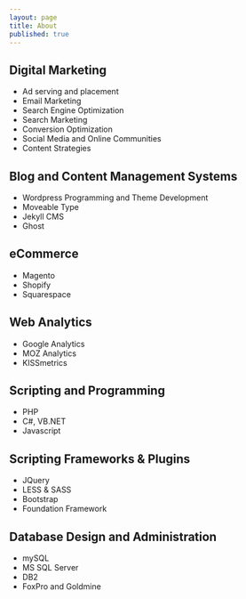 ```yaml
---
layout: page
title: About
published: true
---
```


<h2>Digital Marketing</h2>
<ul>
<li>Ad serving and placement</li>
<li>Email Marketing</li>
<li>Search Engine Optimization</li>
<li>Search Marketing</li>
<li>Conversion Optimization</li>
<li>Social Media and Online Communities</li>
<li>Content Strategies</li>
</ul>

<h2>Blog and Content Management Systems</h2>
<ul>
<li>Wordpress Programming and Theme Development</li>
<li>Moveable Type</li>
<li>Jekyll CMS</li>
<li>Ghost</li>
</ul>

<h2>eCommerce</h2>
<ul>
<li>Magento</li>
<li>Shopify</li>
<li>Squarespace</li>
</ul>

<h2>Web Analytics</h2>
<ul>
<li>Google Analytics</li>
<li>MOZ Analytics</li>
<li>KISSmetrics</li>
</ul>

<h2>Scripting and Programming</h2>
<ul>
<li>PHP</li>
<li>C#, VB.NET</li>
<li>Javascript</li>
</ul>

<h2>Scripting Frameworks &amp; Plugins</h2>
<ul>
<li>JQuery</li>
<li>LESS &amp; SASS</li>
<li>Bootstrap</li>
<li>Foundation Framework</li>
</ul>

<h2>Database Design and Administration</h2>
<ul>
<li>mySQL</li>
<li>MS SQL Server</li>
<li>DB2</li>
<li>FoxPro and Goldmine</li>
</ul>
